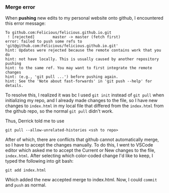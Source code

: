 ### Merge error

When **pushing** new edits to my personal website onto github, I encountered this error message:

```
To github.com:Felicious/felicious.github.io.git
 ! [rejected]        master -> master (fetch first)
error: failed to push some refs to 'git@github.com:Felicious/felicious.github.io.git'
hint: Updates were rejected because the remote contains work that you do
hint: not have locally. This is usually caused by another repository pushing
hint: to the same ref. You may want to first integrate the remote changes
hint: (e.g., 'git pull ...') before pushing again.
hint: See the 'Note about fast-forwards' in 'git push --help' for details.
```

To resolve this, I realized it was bc I used `git init` instead of `git pull` when initializing my repo, and I already made changes to the file, so I have new changes to `index.html` in my local file that differed from the `index.html` from the github repo, so the normal `git pull` didn't work.

Thus, Derrick told me to use

```
git pull --allow-unrelated-histories <ssh to repo>
```

After of which, there are conflicts that github cannot automatically merge, so I have to accept the changes manually. To do this, I went to VSCode editor which asked me to accept the Current or New changes to the file, `index.html`.
After selecting which color-coded change I'd like to keep, I typed the following into git bash:

```
git add index.html
```

Which added the new accepted merge to index.html. Now, I could `commit` and `push` as normal.
